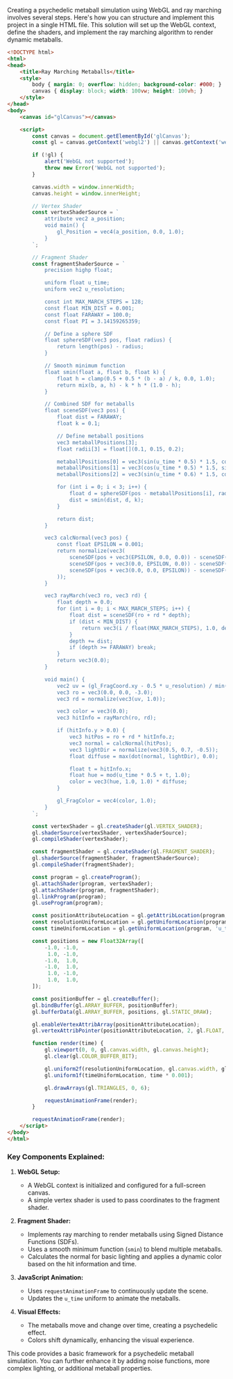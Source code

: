 Creating a psychedelic metaball simulation using WebGL and ray marching involves several steps. Here's how you can structure and implement this project in a single HTML file. This solution will set up the WebGL context, define the shaders, and implement the ray marching algorithm to render dynamic metaballs.

```html
<!DOCTYPE html>
<html>
<head>
    <title>Ray Marching Metaballs</title>
    <style>
        body { margin: 0; overflow: hidden; background-color: #000; }
        canvas { display: block; width: 100vw; height: 100vh; }
    </style>
</head>
<body>
    <canvas id="glCanvas"></canvas>

    <script>
        const canvas = document.getElementById('glCanvas');
        const gl = canvas.getContext('webgl2') || canvas.getContext('webgl');

        if (!gl) {
            alert('WebGL not supported');
            throw new Error('WebGL not supported');
        }

        canvas.width = window.innerWidth;
        canvas.height = window.innerHeight;

        // Vertex Shader
        const vertexShaderSource = `
            attribute vec2 a_position;
            void main() {
                gl_Position = vec4(a_position, 0.0, 1.0);
            }
        `;

        // Fragment Shader
        const fragmentShaderSource = `
            precision highp float;

            uniform float u_time;
            uniform vec2 u_resolution;

            const int MAX_MARCH_STEPS = 128;
            const float MIN_DIST = 0.001;
            const float FARAWAY = 100.0;
            const float PI = 3.14159265359;

            // Define a sphere SDF
            float sphereSDF(vec3 pos, float radius) {
                return length(pos) - radius;
            }

            // Smooth minimum function
            float smin(float a, float b, float k) {
                float h = clamp(0.5 + 0.5 * (b - a) / k, 0.0, 1.0);
                return mix(b, a, h) - k * h * (1.0 - h);
            }

            // Combined SDF for metaballs
            float sceneSDF(vec3 pos) {
                float dist = FARAWAY;
                float k = 0.1;

                // Define metaball positions
                vec3 metaballPositions[3];
                float radii[3] = float[](0.1, 0.15, 0.2);

                metaballPositions[0] = vec3(sin(u_time * 0.5) * 1.5, cos(u_time * 0.3) * 1.5, sin(u_time * 0.4) * 1.5);
                metaballPositions[1] = vec3(cos(u_time * 0.5) * 1.5, sin(u_time * 0.3) * 1.5, cos(u_time * 0.4) * 1.5);
                metaballPositions[2] = vec3(sin(u_time * 0.6) * 1.5, cos(u_time * 0.7) * 1.5, sin(u_time * 0.8) * 1.5);

                for (int i = 0; i < 3; i++) {
                    float d = sphereSDF(pos - metaballPositions[i], radii[i]);
                    dist = smin(dist, d, k);
                }

                return dist;
            }

            vec3 calcNormal(vec3 pos) {
                const float EPSILON = 0.001;
                return normalize(vec3(
                    sceneSDF(pos + vec3(EPSILON, 0.0, 0.0)) - sceneSDF(pos - vec3(EPSILON, 0.0, 0.0)),
                    sceneSDF(pos + vec3(0.0, EPSILON, 0.0)) - sceneSDF(pos - vec3(0.0, EPSILON, 0.0)),
                    sceneSDF(pos + vec3(0.0, 0.0, EPSILON)) - sceneSDF(pos - vec3(0.0, 0.0, EPSILON))
                ));
            }

            vec3 rayMarch(vec3 ro, vec3 rd) {
                float depth = 0.0;
                for (int i = 0; i < MAX_MARCH_STEPS; i++) {
                    float dist = sceneSDF(ro + rd * depth);
                    if (dist < MIN_DIST) {
                        return vec3(i / float(MAX_MARCH_STEPS), 1.0, depth);
                    }
                    depth += dist;
                    if (depth >= FARAWAY) break;
                }
                return vec3(0.0);
            }

            void main() {
                vec2 uv = (gl_FragCoord.xy - 0.5 * u_resolution) / min(u_resolution.x, u_resolution.y);
                vec3 ro = vec3(0.0, 0.0, -3.0);
                vec3 rd = normalize(vec3(uv, 1.0));

                vec3 color = vec3(0.0);
                vec3 hitInfo = rayMarch(ro, rd);

                if (hitInfo.y > 0.0) {
                    vec3 hitPos = ro + rd * hitInfo.z;
                    vec3 normal = calcNormal(hitPos);
                    vec3 lightDir = normalize(vec3(0.5, 0.7, -0.5));
                    float diffuse = max(dot(normal, lightDir), 0.0);

                    float t = hitInfo.x;
                    float hue = mod(u_time * 0.5 + t, 1.0);
                    color = vec3(hue, 1.0, 1.0) * diffuse;
                }

                gl_FragColor = vec4(color, 1.0);
            }
        `;

        const vertexShader = gl.createShader(gl.VERTEX_SHADER);
        gl.shaderSource(vertexShader, vertexShaderSource);
        gl.compileShader(vertexShader);

        const fragmentShader = gl.createShader(gl.FRAGMENT_SHADER);
        gl.shaderSource(fragmentShader, fragmentShaderSource);
        gl.compileShader(fragmentShader);

        const program = gl.createProgram();
        gl.attachShader(program, vertexShader);
        gl.attachShader(program, fragmentShader);
        gl.linkProgram(program);
        gl.useProgram(program);

        const positionAttributeLocation = gl.getAttribLocation(program, 'a_position');
        const resolutionUniformLocation = gl.getUniformLocation(program, 'u_resolution');
        const timeUniformLocation = gl.getUniformLocation(program, 'u_time');

        const positions = new Float32Array([
            -1.0, -1.0,
             1.0, -1.0,
            -1.0,  1.0,
            -1.0,  1.0,
             1.0, -1.0,
             1.0,  1.0,
        ]);

        const positionBuffer = gl.createBuffer();
        gl.bindBuffer(gl.ARRAY_BUFFER, positionBuffer);
        gl.bufferData(gl.ARRAY_BUFFER, positions, gl.STATIC_DRAW);

        gl.enableVertexAttribArray(positionAttributeLocation);
        gl.vertexAttribPointer(positionAttributeLocation, 2, gl.FLOAT, false, 0, 0);

        function render(time) {
            gl.viewport(0, 0, gl.canvas.width, gl.canvas.height);
            gl.clear(gl.COLOR_BUFFER_BIT);

            gl.uniform2f(resolutionUniformLocation, gl.canvas.width, gl.canvas.height);
            gl.uniform1f(timeUniformLocation, time * 0.001);

            gl.drawArrays(gl.TRIANGLES, 0, 6);

            requestAnimationFrame(render);
        }

        requestAnimationFrame(render);
    </script>
</body>
</html>
```

### Key Components Explained:

1. **WebGL Setup:**
   - A WebGL context is initialized and configured for a full-screen canvas.
   - A simple vertex shader is used to pass coordinates to the fragment shader.

2. **Fragment Shader:**
   - Implements ray marching to render metaballs using Signed Distance Functions (SDFs).
   - Uses a smooth minimum function (`smin`) to blend multiple metaballs.
   - Calculates the normal for basic lighting and applies a dynamic color based on the hit information and time.

3. **JavaScript Animation:**
   - Uses `requestAnimationFrame` to continuously update the scene.
   - Updates the `u_time` uniform to animate the metaballs.

4. **Visual Effects:**
   - The metaballs move and change over time, creating a psychedelic effect.
   - Colors shift dynamically, enhancing the visual experience.

This code provides a basic framework for a psychedelic metaball simulation. You can further enhance it by adding noise functions, more complex lighting, or additional metaball properties.

<!-- Benchmark Info -->
<!-- Backend: llamacpp -->
<!-- Model: phi-4-Q8_0.gguf -->
<!-- Prompt: lightshow.md -->
<!-- Generation Time: 128.28s -->
<!-- Fallback Used: False -->